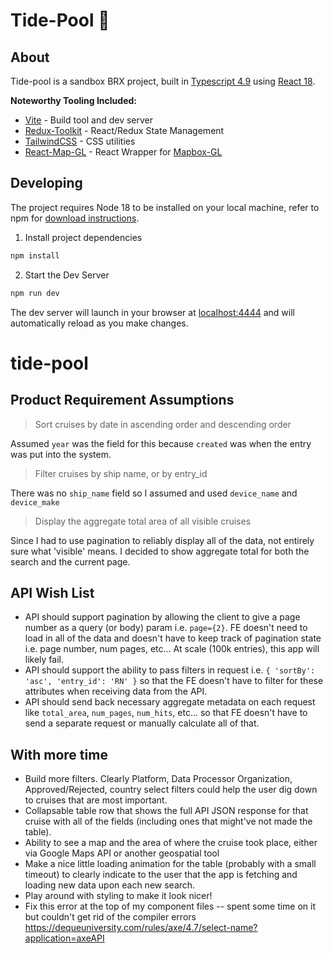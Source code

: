 # Tide-Pool :ocean:

## About

Tide-pool is a sandbox BRX project, built in [Typescript 4.9](https://www.typescriptlang.org) using [React 18](https://reactjs.org/).

**Noteworthy Tooling Included:**

- [Vite](https://github.com/vitejs) - Build tool and dev server
- [Redux-Toolkit](https://redux-toolkit.js.org/) - React/Redux State Management
- [TailwindCSS](https://tailwindcss.com) - CSS utilities
- [React-Map-GL](https://visgl.github.io/react-map-gl/) - React Wrapper for [Mapbox-GL](https://docs.mapbox.com/mapbox-gl-js)

## Developing

The project requires Node 18 to be installed on your local machine, refer to npm for [download instructions](https://docs.npmjs.com/downloading-and-installing-node-js-and-npm).

1. Install project dependencies

```sh
npm install
```

2. Start the Dev Server

```sh
npm run dev
```

The dev server will launch in your browser at [localhost:4444](localhost:4444) and will automatically reload as you make changes.

# tide-pool

## Product Requirement Assumptions

> Sort cruises by date in ascending order and descending order

Assumed `year` was the field for this because `created` was when the entry was put into the system.

> Filter cruises by ship name, or by entry_id

There was no `ship_name` field so I assumed and used `device_name` and `device_make`

> Display the aggregate total area of all visible cruises

Since I had to use pagination to reliably display all of the data, not entirely sure what 'visible' means. I decided to show aggregate total for both the search and the current page.

## API Wish List

- API should support pagination by allowing the client to give a page number as a query (or body) param i.e. `page={2}`. FE doesn't need to load in all of the data and doesn't have to keep track of pagination state i.e. page number, num pages, etc... At scale (100k entries), this app will likely fail.
- API should support the ability to pass filters in request i.e. `{ 'sortBy': 'asc', 'entry_id': 'RN' }` so that the FE doesn't have to filter for these attributes when receiving data from the API.
- API should send back necessary aggregate metadata on each request like `total_area`, `num_pages`, `num_hits`, etc... so that FE doesn't have to send a separate request or manually calculate all of that.

## With more time

- Build more filters. Clearly Platform, Data Processor Organization, Approved/Rejected, country select filters could help the user dig down to cruises that are most important.
- Collapsable table row that shows the full API JSON response for that cruise with all of the fields (including ones that might've not made the table).
- Ability to see a map and the area of where the cruise took place, either via Google Maps API or another geospatial tool
- Make a nice little loading animation for the table (probably with a small timeout) to clearly indicate to the user that the app is fetching and loading new data upon each new search.
- Play around with styling to make it look nicer!
- Fix this error at the top of my component files -- spent some time on it but couldn't get rid of the compiler errors https://dequeuniversity.com/rules/axe/4.7/select-name?application=axeAPI
